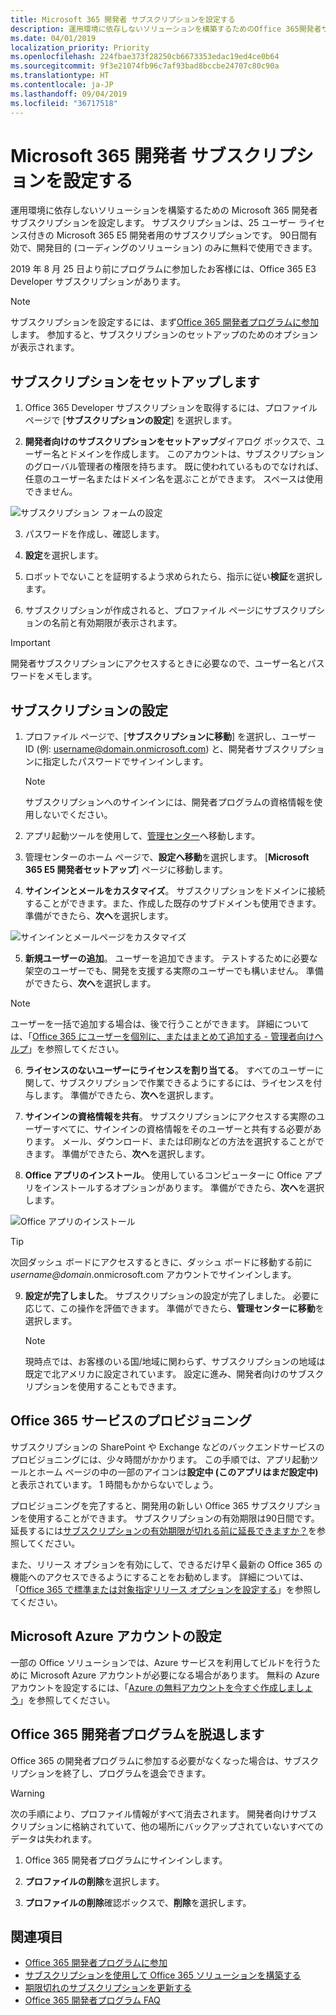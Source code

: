 ```yaml
---
title: Microsoft 365 開発者 サブスクリプションを設定する
description: 運用環境に依存しないソリューションを構築するためのOffice 365開発者サブスクリプションを設定します。
ms.date: 04/01/2019
localization_priority: Priority
ms.openlocfilehash: 224fbae373f28250cb6673353edac19ed4ce0b64
ms.sourcegitcommit: 9f3e21074fb96c7af93bad8bccbe24707c80c90a
ms.translationtype: HT
ms.contentlocale: ja-JP
ms.lasthandoff: 09/04/2019
ms.locfileid: "36717518"
---
```

# <a name="set-up-a-microsoft-365-developer-subscription"></a>Microsoft 365 開発者 サブスクリプションを設定する 

運用環境に依存しないソリューションを構築するための Microsoft 365 開発者サブスクリプションを設定します。 サブスクリプションは、25 ユーザー ライセンス付きの Microsoft 365 E5 開発者用のサブスクリプションです。 90日間有効で、開発目的 (コーディングのソリューション) のみに無料で使用できます。 

2019 年 8 月 25 日より前にプログラムに参加したお客様には、Office 365 E3 Developer サブスクリプションがあります。

> [!NOTE] 
> サブスクリプションを設定するには、まず[Office 365 開発者プログラムに参加](office-365-developer-program.md)します。 参加すると、サブスクリプションのセットアップのためのオプションが表示されます。

## <a name="set-up-your-subscription"></a>サブスクリプションをセットアップします

1. Office 365 Developer サブスクリプションを取得するには、プロファイル ページで [**サブスクリプションの設定**] を選択します。

2. **開発者向けのサブスクリプションをセットアップ**ダイアログ ボックスで、ユーザー名とドメインを作成します。 このアカウントは、サブスクリプションのグローバル管理者の権限を持ちます。 既に使われているものでなければ、任意のユーザー名またはドメイン名を選ぶことができます。 スペースは使用できません。

  ![サブスクリプション フォームの設定](images/5-set-up-form.png)

3. パスワードを作成し、確認します。

4. **設定**を選択します。

5. ロボットでないことを証明するよう求められたら、指示に従い**検証**を選択します。

6. サブスクリプションが作成されると、プロファイル ページにサブスクリプションの名前と有効期限が表示されます。

  > [!IMPORTANT]
  > 開発者サブスクリプションにアクセスするときに必要なので、ユーザー名とパスワードをメモします。

## <a name="configure-the-subscription"></a>サブスクリプションの設定

1. プロファイル ページで、[**サブスクリプションに移動**] を選択し、ユーザー ID (例: username@domain.onmicrosoft.com) と、開発者サブスクリプションに指定したパスワードでサインインします。

   > [!NOTE] 
   > サブスクリプションへのサインインには、開発者プログラムの資格情報を使用しないでください。

2. アプリ起動ツールを使用して、[管理センター](https://admin.microsoft.com/AdminPortal/Home#/homepage)へ移動します。

3. 管理センターのホーム ページで、**設定へ移動**を選択します。 [**Microsoft 365 E5 開発者セットアップ**] ページに移動します。

4. **サインインとメールをカスタマイズ**。 サブスクリプションをドメインに接続することができます。また、作成した既存のサブドメインも使用できます。 準備ができたら、**次へ**を選択します。

  ![サインインとメールページをカスタマイズ](images/8a-set-up-personalize.png)

5. **新規ユーザーの追加**。 ユーザーを追加できます。 テストするために必要な架空のユーザーでも、開発を支援する実際のユーザーでも構いません。 準備ができたら、**次へ**を選択します。
    
  > [!NOTE]
  > ユーザーを一括で追加する場合は、後で行うことができます。 詳細については、「[Office 365 にユーザーを個別に、またはまとめて追加する - 管理者向けヘルプ](https://support.office.com/article/add-users-individually-or-in-bulk-to-office-365-admin-help-1970f7d6-03b5-442f-b385-5880b9c256ec)」を参照してください。

6. **ライセンスのないユーザーにライセンスを割り当てる**。 すべてのユーザーに関して、サブスクリプションで作業できるようにするには、ライセンスを付与します。 準備ができたら、**次へ**を選択します。

7. **サインインの資格情報を共有**。 サブスクリプションにアクセスする実際のユーザーすべてに、サインインの資格情報をそのユーザーと共有する必要があります。 メール、ダウンロード、または印刷などの方法を選択することができます。 準備ができたら、**次へ**を選択します。

8. **Office アプリのインストール**。 使用しているコンピューターに Office アプリをインストールするオプションがあります。 準備ができたら、**次へ**を選択します。

  ![Office アプリのインストール](images/11-install-office-apps.png)

   > [!TIP] 
   > 次回ダッシュ ボードにアクセスするときに、ダッシュ ボードに移動する前に *username@domain*.onmicrosoft.com アカウントでサインインします。

9. **設定が完了しました**。 サブスクリプションの設定が完了しました。 必要に応じて、この操作を評価できます。 準備ができたら、**管理センターに移動**を選択します。
    
   > [!NOTE] 
   > 現時点では、お客様のいる国/地域に関わらず、サブスクリプションの地域は既定で北アメリカに設定されています。 設定に進み、開発者向けのサブスクリプションを使用することもできます。

## <a name="provision-office-365-services"></a>Office 365 サービスのプロビジョニング

サブスクリプションの SharePoint や Exchange などのバックエンドサービスのプロビジョニングには、少々時間がかかります。 この手順では、アプリ起動ツールとホーム ページの中の一部のアイコンは**設定中 (このアプリはまだ設定中)** と表示されています。 1 時間もかからないでしょう。

プロビジョニングを完了すると、開発用の新しい Office 365 サブスクリプションを使用することができます。 サブスクリプションの有効期限は90日間です。 延長するには[サブスクリプションの有効期限が切れる前に延長できますか？](office-365-developer-program-faq.md#renew-subscription)を参照してください。

また、リリース オプションを有効にして、できるだけ早く最新の Office 365 の機能へのアクセスできるようにすることをお勧めします。 詳細については、「[Office 365 で標準または対象指定リリース オプションを設定する](https://support.office.com/article/set-up-the-standard-or-targeted-release-options-in-office-365-3b3adfa4-1777-4ff0-b606-fb8732101f47)」を参照してください。

## <a name="set-up-a-microsoft-azure-account"></a>Microsoft Azure アカウントの設定

一部の Office ソリューションでは、Azure サービスを利用してビルドを行うために Microsoft Azure アカウントが必要になる場合があります。 無料の Azure アカウントを設定するには、「[Azure の無料アカウントを今すぐ作成しましょう](https://azure.microsoft.com/free/)」を参照してください。

## <a name="leave-the-office-365-developer-program"></a>Office 365 開発者プログラムを脱退します

Office 365 の開発者プログラムに参加する必要がなくなった場合は、サブスクリプションを終了し、プログラムを退会できます。

  > [!WARNING]
  > 次の手順により、プロファイル情報がすべて消去されます。 開発者向けサブスクリプションに格納されていて、他の場所にバックアップされていないすべてのデータは失われます。

1. Office 365 開発者プログラムにサインインします。

2. **プロファイルの削除**を選択します。

3. **プロファイルの削除**確認ボックスで、**削除**を選択します。

## <a name="see-also"></a>関連項目

- [Office 365 開発者プログラムに参加](office-365-developer-program.md)
- [サブスクリプションを使用して Office 365 ソリューションを構築する](build-office-365-solutions.md)
- [期限切れのサブスクリプションを更新する](subscription-expiration-and-renewal.md)
- [Office 365 開発者プログラム FAQ](office-365-developer-program-faq.md)
